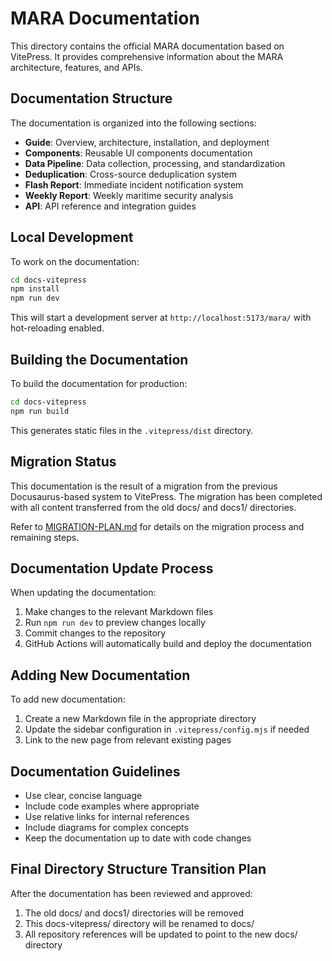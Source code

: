 # MARA Documentation

This directory contains the official MARA documentation based on VitePress. It provides comprehensive information about the MARA architecture, features, and APIs.

## Documentation Structure

The documentation is organized into the following sections:

- **Guide**: Overview, architecture, installation, and deployment
- **Components**: Reusable UI components documentation
- **Data Pipeline**: Data collection, processing, and standardization
- **Deduplication**: Cross-source deduplication system
- **Flash Report**: Immediate incident notification system
- **Weekly Report**: Weekly maritime security analysis
- **API**: API reference and integration guides

## Local Development

To work on the documentation:

```bash
cd docs-vitepress
npm install
npm run dev
```

This will start a development server at `http://localhost:5173/mara/` with hot-reloading enabled.

## Building the Documentation

To build the documentation for production:

```bash
cd docs-vitepress
npm run build
```

This generates static files in the `.vitepress/dist` directory.

## Migration Status

This documentation is the result of a migration from the previous Docusaurus-based system to VitePress. The migration has been completed with all content transferred from the old docs/ and docs1/ directories. 

Refer to [MIGRATION-PLAN.md](./MIGRATION-PLAN.md) for details on the migration process and remaining steps.

## Documentation Update Process

When updating the documentation:

1. Make changes to the relevant Markdown files
2. Run `npm run dev` to preview changes locally
3. Commit changes to the repository
4. GitHub Actions will automatically build and deploy the documentation

## Adding New Documentation

To add new documentation:

1. Create a new Markdown file in the appropriate directory
2. Update the sidebar configuration in `.vitepress/config.mjs` if needed
3. Link to the new page from relevant existing pages

## Documentation Guidelines

- Use clear, concise language
- Include code examples where appropriate
- Use relative links for internal references
- Include diagrams for complex concepts
- Keep the documentation up to date with code changes

## Final Directory Structure Transition Plan

After the documentation has been reviewed and approved:

1. The old docs/ and docs1/ directories will be removed
2. This docs-vitepress/ directory will be renamed to docs/
3. All repository references will be updated to point to the new docs/ directory